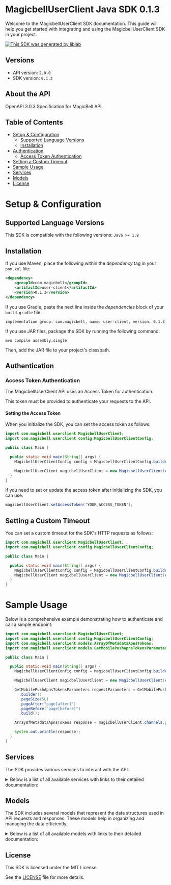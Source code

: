 # MagicbellUserClient Java SDK 0.1.3

Welcome to the MagicbellUserClient SDK documentation. This guide will help you get started with integrating and using the MagicbellUserClient SDK in your project.

[![This SDK was generated by liblab](https://public-liblab-readme-assets.s3.us-east-1.amazonaws.com/built-by-liblab-icon.svg)](https://liblab.com/?utm_source=readme)

## Versions

- API version: `2.0.0`
- SDK version: `0.1.3`

## About the API

OpenAPI 3.0.3 Specification for MagicBell API.

## Table of Contents

- [Setup & Configuration](#setup--configuration)
  - [Supported Language Versions](#supported-language-versions)
  - [Installation](#installation)
- [Authentication](#authentication)
  - [Access Token Authentication](#access-token-authentication)
- [Setting a Custom Timeout](#setting-a-custom-timeout)
- [Sample Usage](#sample-usage)
- [Services](#services)
- [Models](#models)
- [License](#license)

# Setup & Configuration

## Supported Language Versions

This SDK is compatible with the following versions: `Java >= 1.8`

## Installation

If you use Maven, place the following within the _dependency_ tag in your `pom.xml` file:

```XML
<dependency>
    <groupId>com.magicbell</groupId>
    <artifactId>user-client</artifactId>
    <version>0.1.3</version>
</dependency>
```

If you use Gradle, paste the next line inside the _dependencies_ block of your `build.gradle` file:

```Gradle
implementation group: com.magicbell, name: user-client, version: 0.1.3
```

If you use JAR files, package the SDK by running the following command:

```shell
mvn compile assembly:single
```

Then, add the JAR file to your project's classpath.

## Authentication

### Access Token Authentication

The MagicbellUserClient API uses an Access Token for authentication.

This token must be provided to authenticate your requests to the API.

#### Setting the Access Token

When you initialize the SDK, you can set the access token as follows:

```java
import com.magicbell.userclient.MagicbellUserClient;
import com.magicbell.userclient.config.MagicbellUserClientConfig;

public class Main {

  public static void main(String[] args) {
    MagicbellUserClientConfig config = MagicbellUserClientConfig.builder().accessToken("YOUR_ACCESS_TOKEN").build();

    MagicbellUserClient magicbellUserClient = new MagicbellUserClient(config);
  }
}

```

If you need to set or update the access token after initializing the SDK, you can use:

```java
magicbellUserClient.setAccessToken('YOUR_ACCESS_TOKEN');
```

## Setting a Custom Timeout

You can set a custom timeout for the SDK's HTTP requests as follows:

```java
import com.magicbell.userclient.MagicbellUserClient;
import com.magicbell.userclient.config.MagicbellUserClientConfig;

public class Main {

  public static void main(String[] args) {
    MagicbellUserClientConfig config = MagicbellUserClientConfig.builder().timeout(10000).build();
    MagicbellUserClient magicbellUserClient = new MagicbellUserClient(config);
  }
}

```

# Sample Usage

Below is a comprehensive example demonstrating how to authenticate and call a simple endpoint:

```java
import com.magicbell.userclient.MagicbellUserClient;
import com.magicbell.userclient.config.MagicbellUserClientConfig;
import com.magicbell.userclient.models.ArrayOfMetadataApnsTokens;
import com.magicbell.userclient.models.GetMobilePushApnsTokensParameters;

public class Main {

  public static void main(String[] args) {
    MagicbellUserClientConfig config = MagicbellUserClientConfig.builder().accessToken("YOUR_ACCESS_TOKEN").build();

    MagicbellUserClient magicbellUserClient = new MagicbellUserClient(config);

    GetMobilePushApnsTokensParameters requestParameters = GetMobilePushApnsTokensParameters
      .builder()
      .pageSize(5L)
      .pageAfter("page[after]")
      .pageBefore("page[before]")
      .build();

    ArrayOfMetadataApnsTokens response = magicbellUserClient.channels.getMobilePushApnsTokens(requestParameters);

    System.out.println(response);
  }
}

```

## Services

The SDK provides various services to interact with the API.

<details> 
<summary>Below is a list of all available services with links to their detailed documentation:</summary>

| Name                                                                                                                                      |
| :---------------------------------------------------------------------------------------------------------------------------------------- |
| ChannelsService: [[Java](documentation/services/ChannelsService.md)] [[Kotlin](documentation/services/ChannelsService.kt.md)]             |
| IntegrationsService: [[Java](documentation/services/IntegrationsService.md)] [[Kotlin](documentation/services/IntegrationsService.kt.md)] |

</details>

## Models

The SDK includes several models that represent the data structures used in API requests and responses. These models help in organizing and managing the data efficiently.

<details> 
<summary>Below is a list of all available models with links to their detailed documentation:</summary>

| Name                                                                                           | Description |
| :--------------------------------------------------------------------------------------------- | :---------- |
| [ArrayOfMetadataApnsTokens](documentation/models/ArrayOfMetadataApnsTokens.md)                 |             |
| [ApnsToken](documentation/models/ApnsToken.md)                                                 |             |
| [MetadataApnsToken](documentation/models/MetadataApnsToken.md)                                 |             |
| [DiscardResult](documentation/models/DiscardResult.md)                                         |             |
| [ArrayOfMetadataExpoTokens](documentation/models/ArrayOfMetadataExpoTokens.md)                 |             |
| [ExpoToken](documentation/models/ExpoToken.md)                                                 |             |
| [MetadataExpoToken](documentation/models/MetadataExpoToken.md)                                 |             |
| [ArrayOfMetadataFcmTokens](documentation/models/ArrayOfMetadataFcmTokens.md)                   |             |
| [FcmToken](documentation/models/FcmToken.md)                                                   |             |
| [MetadataFcmToken](documentation/models/MetadataFcmToken.md)                                   |             |
| [ArrayOfMetadataSlackTokens](documentation/models/ArrayOfMetadataSlackTokens.md)               |             |
| [SlackToken](documentation/models/SlackToken.md)                                               |             |
| [MetadataSlackToken](documentation/models/MetadataSlackToken.md)                               |             |
| [ArrayOfMetadataTeamsTokens](documentation/models/ArrayOfMetadataTeamsTokens.md)               |             |
| [TeamsToken](documentation/models/TeamsToken.md)                                               |             |
| [MetadataTeamsToken](documentation/models/MetadataTeamsToken.md)                               |             |
| [ArrayOfMetadataWebPushTokens](documentation/models/ArrayOfMetadataWebPushTokens.md)           |             |
| [WebPushToken](documentation/models/WebPushToken.md)                                           |             |
| [MetadataWebPushToken](documentation/models/MetadataWebPushToken.md)                           |             |
| [InboxConfig](documentation/models/InboxConfig.md)                                             |             |
| [SlackInstallation](documentation/models/SlackInstallation.md)                                 |             |
| [SlackFinishInstallResponse](documentation/models/SlackFinishInstallResponse.md)               |             |
| [SlackStartInstall](documentation/models/SlackStartInstall.md)                                 |             |
| [SlackStartInstallResponseContent](documentation/models/SlackStartInstallResponseContent.md)   |             |
| [TemplatesInstallation](documentation/models/TemplatesInstallation.md)                         |             |
| [WebPushStartInstallationResponse](documentation/models/WebPushStartInstallationResponse.md)   |             |
| [Links](documentation/models/Links.md)                                                         |             |
| [TokenMetadata](documentation/models/TokenMetadata.md)                                         |             |
| [GetMobilePushApnsTokensParameters](documentation/models/GetMobilePushApnsTokensParameters.md) |             |
| [GetMobilePushExpoTokensParameters](documentation/models/GetMobilePushExpoTokensParameters.md) |             |
| [GetMobilePushFcmTokensParameters](documentation/models/GetMobilePushFcmTokensParameters.md)   |             |
| [GetSlackTokensParameters](documentation/models/GetSlackTokensParameters.md)                   |             |
| [GetTeamsTokensParameters](documentation/models/GetTeamsTokensParameters.md)                   |             |
| [GetWebPushTokensParameters](documentation/models/GetWebPushTokensParameters.md)               |             |

</details>

## License

This SDK is licensed under the MIT License.

See the [LICENSE](LICENSE) file for more details.
